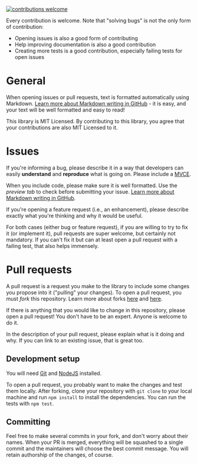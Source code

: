 [![contributions welcome](https://badgen.net/badge/contributions/welcome/green)](https://github.com/papb/papb-test-frontend-lib/issues)

Every contribution is welcome. Note that "solving bugs" is not the only form of contribution:

* Opening issues is also a good form of contributing
* Help improving documentation is also a good contribution
* Creating more tests is a good contribution, especially failing tests for open issues

# General

When opening issues or pull requests, text is formatted automatically using Markdown. [Learn more about Markdown writing in GitHub](https://help.github.com/en/articles/getting-started-with-writing-and-formatting-on-github) - it is easy, and your text will be well formatted and easy to read!

This library is MIT Licensed. By contributing to this library, you agree that your contributions are also MIT Licensed to it.

# Issues

If you're informing a bug, please describe it in a way that developers can easily **understand** and **reproduce** what is going on. Please include a [MVCE](https://stackoverflow.com/help/mcve).

When you include code, please make sure it is well formatted. Use the *preview tab* to check before submitting your issue. [Learn more about Markdown writing in GitHub](https://help.github.com/en/articles/getting-started-with-writing-and-formatting-on-github).

If you're opening a feature request (i.e., an enhancement), please describe exactly what you're thinking and why it would be useful.

For both cases (either bug or feature request), if you are willing to try to fix it (or implement it), pull requests are super welcome, but certainly not mandatory. If you can't fix it but can at least open a pull request with a failing test, that also helps immensely.

# Pull requests

A pull request is a request you make to the library to include some changes you propose into it ("pulling" your changes). To open a pull request, you must *fork* this repository. Learn more about forks [here](https://help.github.com/en/articles/about-forks) and [here](https://help.github.com/en/articles/fork-a-repo).

If there is anything that you would like to change in this repository, please open a pull request! You don't have to be an expert. Anyone is welcome to do it.

In the description of your pull request, please explain what is it doing and why. If you can link to an existing issue, that is great too.

## Development setup

You will need [Git](https://git-scm.com/) and [NodeJS](https://nodejs.org/en/) installed.

To open a pull request, you probably want to make the changes and test them locally. After forking, clone your repository with `git clone` to your local machine and run `npm install` to install the dependencies. You can run the tests with `npm test`.

## Committing

Feel free to make several commits in your fork, and don't worry about their names. When your PR is merged, everything will be squashed to a single commit and the maintainers will choose the best commit message. You will retain authorship of the changes, of course.